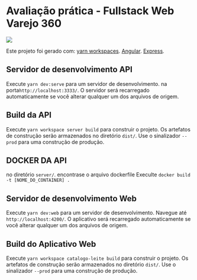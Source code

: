 # Avaliação prática - Fullstack Web Varejo 360

![](https://media.giphy.com/media/asaSeYaoNa5cm1ZVZ7/giphy.gif)

Este projeto foi gerado com:
[yarn workspaces](https://classic.yarnpkg.com/en/docs/workspaces/).
[Angular](https://angular.io/).
[Express](https://expressjs.com/pt-br/).

## Servidor de desenvolvimento API

Execute `yarn dev:serve` para um servidor de desenvolvimento. na porta`http://localhost:3333/`. O servidor será recarregado automaticamente se você alterar qualquer um dos arquivos de origem.

## Build da API

Execute `yarn workspace server build` para construir o projeto. Os artefatos de construção serão armazenados no diretório `dist/`. Use o sinalizador `--prod` para uma construção de produção.

## DOCKER DA API

no diretório `server/`. encontrase o arquivo dockerfile Execulte `docker build -t [NOME_DO_CONTAINER] .`

## Servidor de desenvolvimento Web

Execute `yarn dev:web` para um servidor de desenvolvimento. Navegue até `http://localhost:4200/`. O aplicativo será recarregado automaticamente se você alterar qualquer um dos arquivos de origem.

## Build do Aplicativo Web

Execute `yarn workspace catalogo-leite build` para construir o projeto. Os artefatos de construção serão armazenados no diretório `dist/`. Use o sinalizador `--prod` para uma construção de produção.
